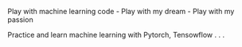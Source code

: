 Play with machine learning code - Play with my dream - Play with my passion


Practice and learn machine learning with Pytorch, Tensowflow . . .
